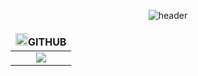 <div align = center>
 
 ![header](https://capsule-render.vercel.app/api?type=Venom&theme=cobalt&height=300&section=header&text=Guddn's%20Github&fontSize=70&animation=fadeIn)
 
<div class='contents' align=center>

 <div class ='stats_github' width : 400px height: 400px>
 
<div align="center">

<div align="center">

<table style="border: none;">
  <thead>
    <tr>
      <th style="border: none;"><img src="https://github.githubassets.com/favicons/favicon.svg" width="20px" height="20px" />GITHUB</th>
<!--       <th style="border: none;">🖋️BAEKJOON</th> -->
    </tr>
  </thead>
  <tbody>
    <tr>
      <td align="center" style="border: none;">
        <img src="https://github-readme-stats.vercel.app/api?username=guddnboy&show_icons=true&theme=gruvbox_light" />
      </td>
<!--       <td align="center" style="border: none;">
         <a href="https://solved.ac/hung3018">
          <img src="http://mazassumnida.wtf/api/generate_badge?boj=hung3018" />
        </a>
      </td> -->
    </tr>
  </tbody>
</table>
